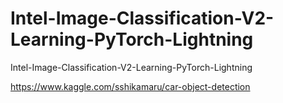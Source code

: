 # Intel-Image-Classification-V2-Learning-PyTorch-Lightning
Intel-Image-Classification-V2-Learning-PyTorch-Lightning

https://www.kaggle.com/sshikamaru/car-object-detection
